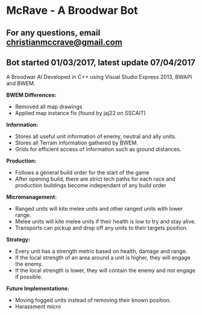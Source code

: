 # McRave - A Broodwar Bot
## For any questions, email christianmccrave@gmail.com
## Bot started 01/03/2017, latest update 07/04/2017

A Broodwar AI Developed in C++ using Visual Studio Express 2013, BWAPI and BWEM.

**BWEM Differences:**
- Removed all map drawings
- Applied map instance fix (found by jaj22 on SSCAIT)

**Information:**
- Stores all useful unit information of enemy, neutral and ally units.
- Stores all Terrain information gathered by BWEM.
- Grids for efficient access of information such as ground distances.

**Production:**
- Follows a general build order for the start of the game
- After opening build, there are strict tech paths for each race and production buildings become independant of any build order

**Micromanagement:**
- Ranged units will kite melee units and other ranged units with lower range.
- Melee units will kite melee units if their health is low to try and stay alive.
- Transports can pickup and drop off any units to their targets position.

**Strategy:**
- Every unit has a strength metric based on health, damage and range.
- If the local strength of an area around a unit is higher, they will engage the enemy.
- If the local strength is lower, they will contain the enemy and not engage if possible.

**Future Implementations:**
- Moving fogged units instead of removing their known position.
- Harassment micro
